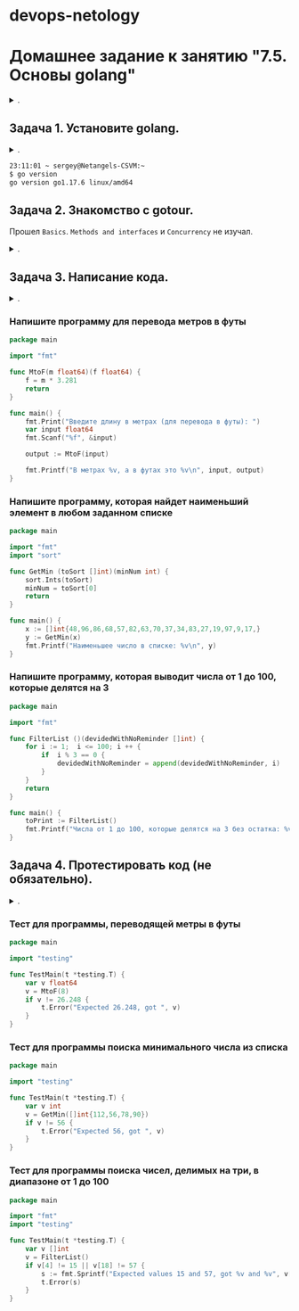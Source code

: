 devops-netology
===============

# Домашнее задание к занятию "7.5. Основы golang"

<details><summary>.</summary>

> С `golang` в рамках курса, мы будем работать не много, поэтому можно использовать любой IDE. 
> Но рекомендуем ознакомиться с [GoLand](https://www.jetbrains.com/ru-ru/go/).

</details>  

## Задача 1. Установите golang.

<details><summary>.</summary>

> 1. Воспользуйтесь инструкций с официального сайта: [https://golang.org/](https://golang.org/).
> 2. Так же для тестирования кода можно использовать песочницу: [https://play.golang.org/](https://play.golang.org/).

</details>

```bash
23:11:01 ~ sergey@Netangels-CSVM:~
$ go version
go version go1.17.6 linux/amd64
```

## Задача 2. Знакомство с gotour.

Прошел `Basics`. `Methods and interfaces` и `Concurrency` не изучал.

<details><summary>.</summary>

> У Golang есть обучающая интерактивная консоль [https://tour.golang.org/](https://tour.golang.org/). 
> Рекомендуется изучить максимальное количество примеров. В консоли уже написан необходимый код, осталось только с ним ознакомиться и поэкспериментировать как написано в инструкции в левой части экрана.  

</details>

## Задача 3. Написание кода. 

<details><summary>.</summary>

> Цель этого задания закрепить знания о базовом синтаксисе языка. Можно использовать редактор кода на своем компьютере, либо использовать песочницу: [https://play.golang.org/](https://play.golang.org/).
> 
> 1. Напишите программу для перевода метров в футы (1 фут = 0.3048 метр). Можно запросить исходные данные 
> у пользователя, а можно статически задать в коде.
>     Для взаимодействия с пользователем можно использовать функцию `Scanf`:
>     ```
>     package main
>     
>     import "fmt"
>     
>     func main() {
>         fmt.Print("Enter a number: ")
>         var input float64
>         fmt.Scanf("%f", &input)
>     
>         output := input * 2
>     
>         fmt.Println(output)    
>     }
>     ```
>  
> 1. Напишите программу, которая найдет наименьший элемент в любом заданном списке, например:
>     ```
>     x := []int{48,96,86,68,57,82,63,70,37,34,83,27,19,97,9,17,}
>     ```
> 1. Напишите программу, которая выводит числа от 1 до 100, которые делятся на 3. То есть `(3, 6, 9, …)`.
> 
> В виде решения ссылку на код или сам код. 

</details>

### Напишите программу для перевода метров в футы

```go
package main

import "fmt"

func MtoF(m float64)(f float64) {
    f = m * 3.281
    return
}

func main() {
    fmt.Print("Введите длину в метрах (для перевода в футы): ")
    var input float64
    fmt.Scanf("%f", &input)

    output := MtoF(input)

    fmt.Printf("В метрах %v, а в футах это %v\n", input, output)
}
```

### Напишите программу, которая найдет наименьший элемент в любом заданном списке

```go
package main

import "fmt"
import "sort"

func GetMin (toSort []int)(minNum int) {
	sort.Ints(toSort)
	minNum = toSort[0]
	return
}

func main() {
	x := []int{48,96,86,68,57,82,63,70,37,34,83,27,19,97,9,17,}
	y := GetMin(x)
	fmt.Printf("Наименьшее число в списке: %v\n", y)
}
```

### Напишите программу, которая выводит числа от 1 до 100, которые делятся на 3

```go
package main

import "fmt"

func FilterList ()(devidedWithNoReminder []int) {
	for i := 1;  i <= 100; i ++ {
		if	i % 3 == 0 { 
			devidedWithNoReminder = append(devidedWithNoReminder, i)
		}
	}	
	return
}

func main() {
	toPrint := FilterList()
	fmt.Printf("Числа от 1 до 100, которые делятся на 3 без остатка: %v\n", toPrint)
}
```

## Задача 4. Протестировать код (не обязательно).

<details><summary>.</summary>

> Создайте тесты для функций из предыдущего задания. 

</details>

### Тест для программы, переводящей метры в футы

```go
package main

import "testing"

func TestMain(t *testing.T) {
	var v float64
	v = MtoF(8)
	if v != 26.248 {
		t.Error("Expected 26.248, got ", v)
	}
}
```

### Тест для программы поиска минимального числа из списка

```go
package main

import "testing"

func TestMain(t *testing.T) {
	var v int
	v = GetMin([]int{112,56,78,90})
	if v != 56 {
		t.Error("Expected 56, got ", v)
	}
}
```

### Тест для программы поиска чисел, делимых на три, в диапазоне от 1 до 100

```go
package main

import "fmt"
import "testing"

func TestMain(t *testing.T) {
	var v []int
	v = FilterList()
	if v[4] != 15 || v[18] != 57 {
		s := fmt.Sprintf("Expected values 15 and 57, got %v and %v", v[4], v[18])
		t.Error(s)
	}
}
```

